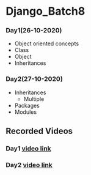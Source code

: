 # Django_Batch8

### Day1(26-10-2020) 
- Object oriented concepts
- Class
- Object
- Inheritances

### Day2(27-10-2020)
- Inheritances
  - Multiple
- Packages
- Modules


## Recorded Videos
### Day1 [video link](https://transcripts.gotomeeting.com/#/s/c5195e4f17c198aec4fcaf06b7a18889efc6ee9312b5be07618574d5b369eb4a)
### Day2 [video link]()

